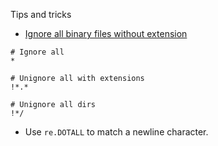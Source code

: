Tips and tricks

* [Ignore all binary files without extension](https://stackoverflow.com/questions/5711120/gitignore-without-binary-files)

```
# Ignore all
*

# Unignore all with extensions
!*.*

# Unignore all dirs
!*/
```

* Use `re.DOTALL` to match a newline character.
